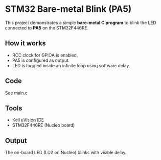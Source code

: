 # STM32 Bare-metal Blink (PA5)

This project demonstrates a simple **bare-metal C program** to blink the LED connected to **PA5** on the STM32F446RE.

## How it works
- RCC clock for GPIOA is enabled.
- PA5 is configured as output.
- LED is toggled inside an infinite loop using software delay.

## Code
See main.c

## Tools
- Keil uVision IDE
- STM32F446RE (Nucleo board)

## Output
The on-board LED (LD2 on Nucleo) blinks with visible delay.
